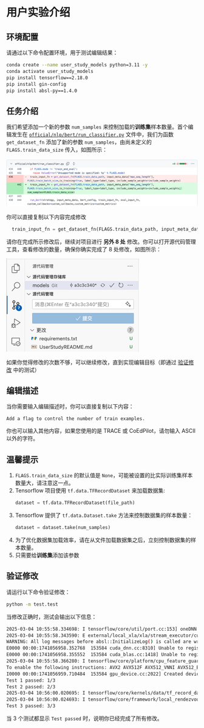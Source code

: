 # 用户实验介绍

## 环境配置
请通过以下命令配置环境，用于测试编辑结果：
```bash
conda create --name user_study_models python=3.11 -y
conda activate user_study_models
pip install tensorflow==2.18.0
pip install gin-config
pip install absl-py==1.4.0
```

## 任务介绍
我们希望添加一个新的参数 `num_samples` 来控制加载的**训练集**样本数量。首个编辑发生在 [`official/nlp/bert/run_classifier.py`](official/nlp/bert/run_classifier.py) 文件中，我们为函数 `get_dataset_fn` 添加了新的参数 `num_samples`，由尚未定义的 `FLAGS.train_data_size` 传入，如图所示：

![image](./images/init_edit.png)

你可以直接复制以下内容完成修改
```python
  train_input_fn = get_dataset_fn(FLAGS.train_data_path, input_meta_data['max_seq_length'], FLAGS.train_batch_size,is_training=True, label_type=label_type, include_sample_weights=include_sample_weights, num_samples=FLAGS.train_data_size)
```

请你在完成所示修改后，继续对项目进行 **另外 8 处** 修改。你可以打开源代码管理工具，查看修改的数量，确保你确实完成了 8 处修改，如图所示：

![image](./images/git_diff.png)

如果你觉得修改的次数不够，可以继续修改，直到实现编辑目标（即通过 [验证修改](#验证修改) 中的测试）

## 编辑描述
当你需要输入编辑描述时，你可以直接复制以下内容：
```
Add a flag to control the number of train examples.
```
你也可以输入其他内容，如果您使用的是 TRACE 或 CoEdPilot，请勿输入 ASCII 以外的字符。

## 温馨提示
1. `FLAGS.train_data_size` 的默认值是 `None`，可能被设置的比实际训练集样本数量大，请注意这一点。
2. Tensorflow 项目使用 `tf.data.TFRecordDataset` 来加载数据集:
    ```python
    dataset = tf.data.TFRecordDataset(file_path)
    ```
3. Tensorflow 提供了 `tf.data.Dataset.take` 方法来控制数据集的样本数量：
    ```python
    dataset = dataset.take(num_samples)
    ```
4. 为了优化数据集加载效率，请在从文件加载数据集之后，立刻控制数据集的样本数量。
5. 只需要给**训练集**添加该参数

## 验证修改
请运行以下命令验证修改：
```bash
python -m test.test
```

当修改正确时，测试会输出以下信息：
```bash
2025-03-04 10:55:58.334698: I tensorflow/core/util/port.cc:153] oneDNN custom operations are on. You may see slightly different numerical results due to floating-point round-off errors from different computation orders. To turn them off, set the environment variable `TF_ENABLE_ONEDNN_OPTS=0`.
2025-03-04 10:55:58.343590: E external/local_xla/xla/stream_executor/cuda/cuda_fft.cc:477] Unable to register cuFFT factory: Attempting to register factory for plugin cuFFT when one has already been registered
WARNING: All log messages before absl::InitializeLog() is called are written to STDERR
E0000 00:00:1741056958.352768  153584 cuda_dnn.cc:8310] Unable to register cuDNN factory: Attempting to register factory for plugin cuDNN when one has already been registered
E0000 00:00:1741056958.355552  153584 cuda_blas.cc:1418] Unable to register cuBLAS factory: Attempting to register factory for plugin cuBLAS when one has already been registered
2025-03-04 10:55:58.366280: I tensorflow/core/platform/cpu_feature_guard.cc:210] This TensorFlow binary is optimized to use available CPU instructions in performance-critical operations.
To enable the following instructions: AVX2 AVX512F AVX512_VNNI AVX512_BF16 FMA, in other operations, rebuild TensorFlow with the appropriate compiler flags.
I0000 00:00:1741056959.710484  153584 gpu_device.cc:2022] Created device /job:localhost/replica:0/task:0/device:GPU:0 with 20953 MB memory:  -> device: 0, name: NVIDIA RTX A5000, pci bus id: 0000:01:00.0, compute capability: 8.6
Test 1 passed: 1/3
Test 2 passed: 2/3
2025-03-04 10:56:00.020695: I tensorflow/core/kernels/data/tf_record_dataset_op.cc:370] TFRecordDataset `buffer_size` is unspecified, default to 262144
2025-03-04 10:56:00.024693: I tensorflow/core/framework/local_rendezvous.cc:405] Local rendezvous is aborting with status: OUT_OF_RANGE: End of sequence
Test 3 passed: 3/3
```
当 3 个测试都显示 `Test passed` 时，说明你已经完成了所有修改。